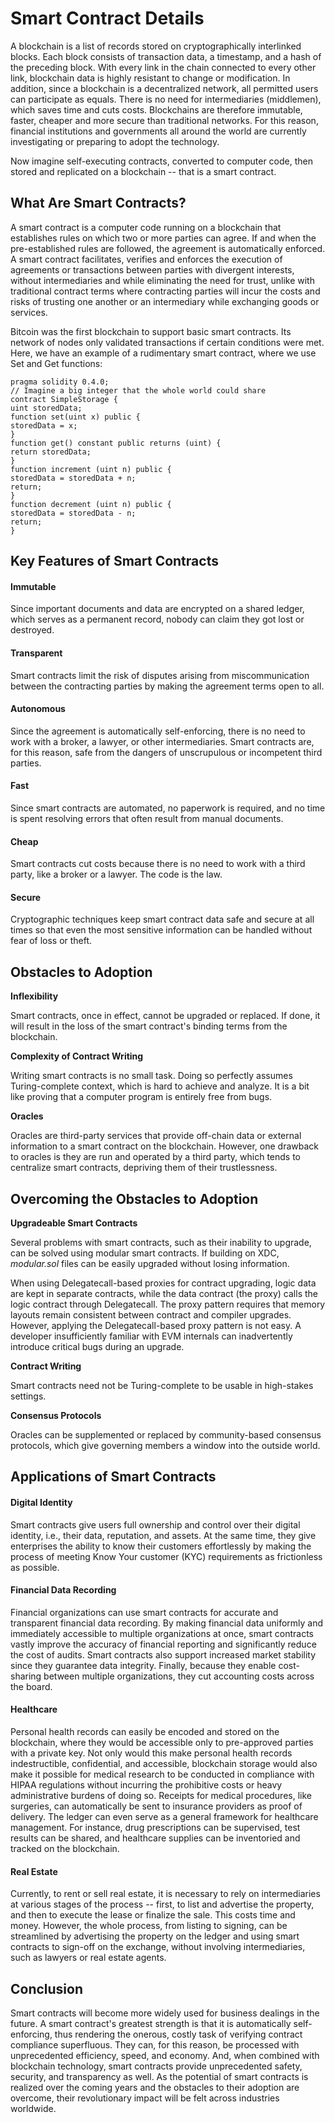 # Smart Contract Details

A blockchain is a list of records stored on cryptographically interlinked blocks. Each block consists of transaction data, a timestamp, and a hash of the preceding block. With every link in the chain connected to every other link, blockchain data is highly resistant to change or modification. In addition, since a blockchain is a decentralized network, all permitted users can participate as equals. There is no need for intermediaries (middlemen), which saves time and cuts costs. Blockchains are therefore immutable, faster, cheaper and more secure than traditional networks. For this reason, financial institutions and governments all around the world are currently investigating or preparing to adopt the technology.

Now imagine self-executing contracts, converted to computer code, then stored and replicated on a blockchain -- that is a smart contract.&#x20;

## **What Are Smart Contracts?**

A smart contract is a computer code running on a blockchain that establishes rules on which two or more parties can agree. If and when the pre-established rules are followed, the agreement is automatically enforced. A smart contract facilitates, verifies and enforces the execution of agreements or transactions between parties with divergent interests, without intermediaries and while eliminating the need for trust, unlike with traditional contract terms where contracting parties will incur the costs and risks of trusting one another or an intermediary while exchanging goods or services.

Bitcoin was the first blockchain to support basic smart contracts. Its network of nodes only validated transactions if certain conditions were met. Here, we have an example of a rudimentary smart contract, where we use Set and Get functions:

`pragma solidity 0.4.0;`\
`// Imagine a big integer that the whole world could share`\
`contract SimpleStorage {`\
`uint storedData;`\
`function set(uint x) public {`\
`storedData = x;`\
`}`\
`function get() constant public returns (uint) {`\
`return storedData;`\
`}`\
`function increment (uint n) public {`\
`storedData = storedData + n;`\
`return;`\
`}`\
`function decrement (uint n) public {`\
`storedData = storedData - n;`\
`return;`\
`}`

## **Key Features of Smart Contracts**

#### Immutable

Since important documents and data are encrypted on a shared ledger, which serves as a permanent record, nobody can claim they got lost or destroyed.

#### Transparent

Smart contracts limit the risk of disputes arising from miscommunication between the contracting parties by making the agreement terms open to all.

#### Autonomous

Since the agreement is automatically self-enforcing, there is no need to work with a broker, a lawyer, or other intermediaries. Smart contracts are, for this reason, safe from the dangers of unscrupulous or incompetent third parties.

#### Fast

Since smart contracts are automated, no paperwork is required, and no time is spent resolving errors that often result from manual documents.

#### Cheap

Smart contracts cut costs because there is no need to work with a third party, like a broker or a lawyer. The code is the law.

#### Secure

Cryptographic techniques keep smart contract data safe and secure at all times so that even the most sensitive information can be handled without fear of loss or theft.

## **Obstacles to Adoption**

**Inflexibility**

Smart contracts, once in effect, cannot be upgraded or replaced. If done, it will result in the loss of the smart contract's binding terms from the blockchain.

**Complexity of Contract Writing**

Writing smart contracts is no small task. Doing so perfectly assumes Turing-complete context, which is hard to achieve and analyze. It is a bit like proving that a computer program is entirely free from bugs.

**Oracles**

Oracles are third-party services that provide off-chain data or external information to a smart contract on the blockchain. However, one drawback to oracles is they are run and operated by a third party, which tends to centralize smart contracts, depriving them of their trustlessness.

## **Overcoming the Obstacles to Adoption**

**Upgradeable Smart Contracts**

Several problems with smart contracts, such as their inability to upgrade, can be solved using modular smart contracts. If building on XDC, _modular.sol_ files can be easily upgraded without losing information.

When using Delegatecall-based proxies for contract upgrading, logic data are kept in separate contracts, while the data contract (the proxy) calls the logic contract through Delegatecall. The proxy pattern requires that memory layouts remain consistent between contract and compiler upgrades. However, applying the Delegatecall-based proxy pattern is not easy. A developer insufficiently familiar with EVM internals can inadvertently introduce critical bugs during an upgrade.

**Contract Writing**

Smart contracts need not be Turing-complete to be usable in high-stakes settings.

**Consensus Protocols**

Oracles can be supplemented or replaced by community-based consensus protocols, which give governing members a window into the outside world.

## **Applications of Smart Contracts**

#### Digital Identity

Smart contracts give users full ownership and control over their digital identity, i.e., their data, reputation, and assets. At the same time, they give enterprises the ability to know their customers effortlessly by making the process of meeting Know Your customer (KYC) requirements as frictionless as possible.

#### Financial Data Recording

Financial organizations can use smart contracts for accurate and transparent financial data recording. By making financial data uniformly and immediately accessible to multiple organizations at once, smart contracts vastly improve the accuracy of financial reporting and significantly reduce the cost of audits. Smart contracts also support increased market stability since they guarantee data integrity. Finally, because they enable cost-sharing between multiple organizations, they cut accounting costs across the board.

#### Healthcare

Personal health records can easily be encoded and stored on the blockchain, where they would be accessible only to pre-approved parties with a private key. Not only would this make personal health records indestructible, confidential, and accessible, blockchain storage would also make it possible for medical research to be conducted in compliance with HIPAA regulations without incurring the prohibitive costs or heavy administrative burdens of doing so. Receipts for medical procedures, like surgeries, can automatically be sent to insurance providers as proof of delivery. The ledger can even serve as a general framework for healthcare management. For instance, drug prescriptions can be supervised, test results can be shared, and healthcare supplies can be inventoried and tracked on the blockchain.&#x20;

#### Real Estate

Currently, to rent or sell real estate, it is necessary to rely on intermediaries at various stages of the process -- first, to list and advertise the property, and then to execute the lease or finalize the sale. This costs time and money. However, the whole process, from listing to signing, can be streamlined by advertising the property on the ledger and using smart contracts to sign-off on the exchange, without involving intermediaries, such as lawyers or real estate agents.

## **Conclusion**

Smart contracts will become more widely used for business dealings in the future. A smart contract's greatest strength is that it is automatically self-enforcing, thus rendering the onerous, costly task of verifying contract compliance superfluous. They can, for this reason, be processed with unprecedented efficiency, speed, and economy. And, when combined with blockchain technology, smart contracts provide unprecedented safety, security, and transparency as well. As the potential of smart contracts is realized over the coming years and the obstacles to their adoption are overcome, their revolutionary impact will be felt across industries worldwide.
